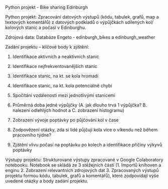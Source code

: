 Python projekt - Bike sharing Edinburgh

Python projekt: Zpracování datových výstupů (kódu, tabulek, grafů, map a textových komentářů) z datových podkladů o výpůjčkách sdílených kol/ kolových stanic a počasí v Edinburghu. 

Zdrojová data:
Databáze Engeto - edinburgh_bikes a edinburgh_weather

Zadání projektu – klíčové body k zjištění:
1.	Identifikace aktivních a neaktivních stanic
2.	Identifikace nejfrekventovanějších stanic
3.	Identifikace stanic, na kt. se kola hromadí
4.	Identifikace stanic, na kt. kola potenciálně chybí
5.	Spočítání vzdálenosti mezi jednotlivými stanicemi
6.	Průměrná doba jedné výpůjčky (A.  jak dlouho trvá 1 výpůjčka? B. nalezení odlehlých hodnot a C. zobrazení histogramu)

7.	Zobrazení vývoje poptávky po půjčování kol v čase
8.	Zodpovězení otázky, zda si lidé půjčují kola více o víkendu než během pracovního týdne?
9.	Zjištění vlivu počasí na poptávku po kolech a identifikace příčiny výkyvů poptávky

Výstupy projektu:
Strukturované výstupy zpracované v Google Colaboratory notebooku. Notebook se skládá ze 3 stěžejních částí (1. Importů knihoven a enginu 2. Zobrazení relevantních zdrojových dat 3. Zpracovaných výstupů projektu formou kódu, tabulek, grafů a komentářů), které zodpovídají výše uvedené otázky a body zadání projektu.

